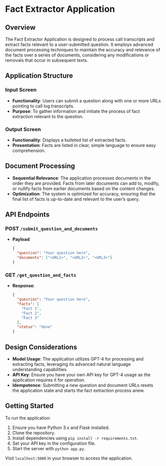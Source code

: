 # Fact Extractor Application

## Overview

The Fact Extractor Application is designed to process call transcripts and extract facts relevant to a user-submitted question. It employs advanced document processing techniques to maintain the accuracy and relevance of the facts over a series of documents, considering any modifications or removals that occur in subsequent texts.

## Application Structure

### Input Screen

- **Functionality**: Users can submit a question along with one or more URLs pointing to call log transcripts.
- **Purpose**: To gather information and initiate the process of fact extraction relevant to the question.

### Output Screen

- **Functionality**: Displays a bulleted list of extracted facts.
- **Presentation**: Facts are listed in clear, simple language to ensure easy comprehension.

## Document Processing

- **Sequential Relevance**: The application processes documents in the order they are provided. Facts from later documents can add to, modify, or nullify facts from earlier documents based on the content changes.
- **Optimization**: The system is optimized for accuracy, ensuring that the final list of facts is up-to-date and relevant to the user’s query.

## API Endpoints

### POST `/submit_question_and_documents`

- **Payload**:
  ```json
  {
    "question": "Your question here",
    "documents": ["<URL1>", "<URL2>", "<URL3>"]
  }

### GET `/get_question_and_facts`

- **Response**:
  ```json
  {
    "question": "Your question here",
    "facts": [
      "Fact 1",
      "Fact 2",
      "Fact 3"
    ],
    "status": "done"
  }

## Design Considerations

- **Model Usage**: The application utilizes GPT-4 for processing and extracting facts, leveraging its advanced natural language understanding capabilities.
- **API Key**: Ensure you have your own API key for GPT-4 usage as the application requires it for operation.
- **Idempotence**: Submitting a new question and document URLs resets the application state and starts the fact extraction process anew.

## Getting Started

To run the application:
1. Ensure you have Python 3.x and Flask installed.
2. Clone the repository.
3. Install dependencies using `pip install -r requirements.txt`.
4. Set your API key in the configuration file.
5. Start the server with `python app.py`.

Visit `localhost:5000` in your browser to access the application.

